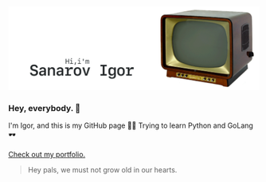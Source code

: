 [![GitHub Banner Sanarov](./assets/GitHubHeaderSanarov.gif)](https://sanarov.dev)
### Hey, everybody. 👋 ###

I'm Igor, and this is my GitHub page 🤦‍♂️ Trying to learn Python and GoLang 🕶
<br/><br/>
[Check out my portfolio.](https://sanarov.dev/portfolio/ "Portfolio")

> Hey pals, we must not grow old in our hearts.
